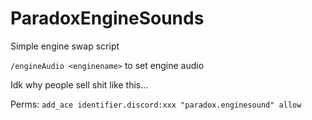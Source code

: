 # ParadoxEngineSounds
Simple engine swap script

`/engineAudio <enginename>` to set engine audio

Idk why people sell shit like this...

Perms:
`add_ace identifier.discord:xxx "paradox.enginesound" allow` 
